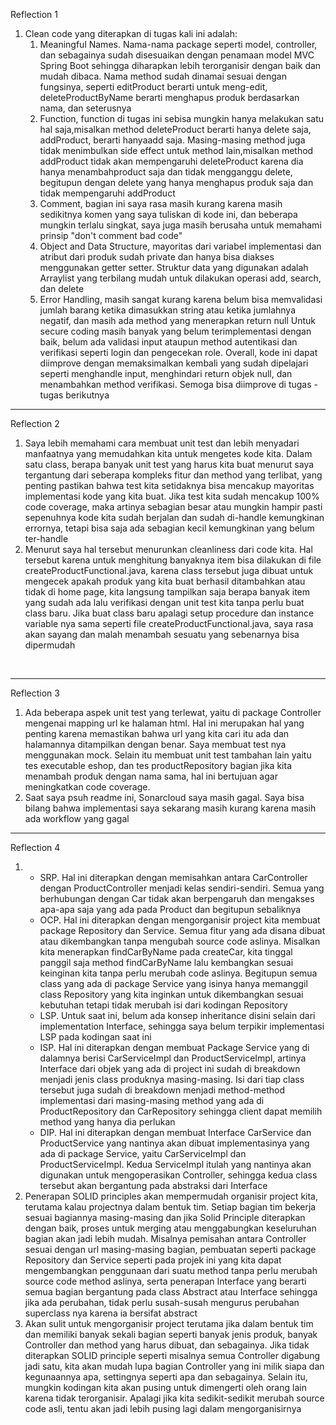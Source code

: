 Reflection 1
1. Clean code yang diterapkan di tugas kali ini adalah:
   1. Meaningful Names. Nama-nama package seperti model, controller, dan sebagainya sudah disesuaikan dengan penamaan model MVC Spring Boot sehingga diharapkan lebih terorganisir dengan baik dan mudah dibaca. Nama method sudah dinamai sesuai dengan fungsinya, seperti editProduct berarti untuk meng-edit, deleteProductByName berarti menghapus produk berdasarkan nama, dan seterusnya
   2. Function, function di tugas ini sebisa mungkin hanya melakukan satu hal saja,misalkan method deleteProduct berarti hanya delete saja, addProduct, berarti hanyaadd saja. Masing-masing method juga tidak menimbulkan side effect untuk method lain,misalkan method addProduct tidak akan mempengaruhi deleteProduct karena dia hanya menambahproduct saja dan tidak mengganggu delete, begitupun dengan delete yang hanya menghapus produk saja dan tidak mempengaruhi addProduct
   3. Comment, bagian ini saya rasa masih kurang karena masih sedikitnya komen yang saya tuliskan di kode ini, dan beberapa mungkin terlalu singkat, saya juga masih berusaha untuk memahami prinsip "don't comment bad code"
   4. Object and Data Structure, mayoritas dari variabel implementasi dan atribut dari produk sudah private dan hanya bisa diakses menggunakan getter setter. Struktur data yang digunakan adalah Arraylist yang terbilang mudah untuk dilakukan operasi add, search, dan delete
   5. Error Handling, masih sangat kurang karena belum bisa memvalidasi jumlah barang ketika dimasukkan string atau ketika jumlahnya negatif, dan masih ada method yang menerapkan return null
Untuk secure coding masih banyak yang belum terimplementasi dengan baik, belum ada validasi input
ataupun method autentikasi dan verifikasi seperti login dan pengecekan role. Overall, kode ini
dapat diimprove dengan memaksimalkan kembali yang sudah dipelajari seperti menghandle input,
menghindari return objek null, dan menambahkan method verifikasi. Semoga bisa diimprove di tugas - tugas berikutnya

----
Reflection 2
1. Saya lebih memahami cara membuat unit test dan lebih menyadari manfaatnya yang memudahkan kita untuk mengetes kode kita.
Dalam satu class, berapa banyak unit test yang harus kita buat menurut saya tergantung dari seberapa kompleks
fitur dan method yang terlibat, yang penting pastikan bahwa test kita setidaknya bisa mencakup mayoritas
implementasi kode yang kita buat. Jika test kita sudah mencakup 100% code coverage, maka artinya sebagian besar atau mungkin
hampir pasti sepenuhnya kode kita sudah berjalan dan sudah di-handle kemungkinan errornya, tetapi bisa saja ada sebagian kecil
kemungkinan yang belum ter-handle
2. Menurut saya hal tersebut menurunkan cleanliness dari code kita. Hal tersebut karena untuk menghitung banyaknya
item bisa dilakukan di file createProductFunctional.java, karena class tersebut juga dibuat untuk mengecek apakah
produk yang kita buat berhasil ditambahkan atau tidak di home page, kita langsung tampilkan saja berapa banyak
item yang sudah ada lalu verifikasi dengan unit test kita tanpa perlu buat class baru. Jika buat class baru apalagi setup procedure dan
instance variable nya sama seperti file createProductFunctional.java, saya rasa akan sayang dan malah
menambah sesuatu yang sebenarnya bisa dipermudah
<br />

---
Reflection 3
1. Ada beberapa aspek unit test yang terlewat, yaitu di package Controller mengenai mapping url ke halaman html. Hal ini merupakan hal yang penting
karena memastikan bahwa url yang kita cari itu ada dan halamannya ditampilkan dengan benar. Saya membuat test nya menggunakan mock. Selain itu
membuat unit test tambahan lain yaitu tes executable eshop, dan tes productRepository bagian jika kita menambah produk
dengan nama sama, hal ini bertujuan agar meningkatkan code coverage.
2. Saat saya psuh readme ini, Sonarcloud saya masih gagal. Saya bisa bilang bahwa implementasi saya sekarang
masih kurang karena masih ada workflow yang gagal

---
Reflection 4
1. * SRP. Hal ini diterapkan dengan memisahkan antara CarController dengan ProductController menjadi kelas sendiri-sendiri. Semua yang berhubungan dengan Car tidak akan berpengaruh dan mengakses apa-apa saja yang ada pada Product dan begitupun sebaliknya
   * OCP. Hal ini diterapkan dengan mengorganisir project kita membuat package Repository dan Service. Semua fitur yang ada disana dibuat atau dikembangkan tanpa mengubah source code aslinya. Misalkan kita menerapkan findCarByName pada createCar, kita tinggal panggil saja method findCarByName lalu kembangkan sesuai keinginan kita tanpa perlu merubah code aslinya. Begitupun semua class yang ada di package Service yang isinya hanya memanggil class Repository yang kita inginkan untuk dikembangkan sesuai kebutuhan tetapi tidak merubah isi dari kodingan Repository
   * LSP. Untuk saat ini, belum ada konsep inheritance disini selain dari implementation Interface, sehingga saya belum terpikir implementasi LSP pada kodingan saat ini
   * ISP. Hal ini diterapkan dengan membuat Package Service yang di dalamnya berisi CarServiceImpl dan ProductServiceImpl, artinya Interface dari objek yang ada di project ini sudah di breakdown menjadi jenis class produknya masing-masing. Isi dari tiap class tersebut juga sudah di breakdown menjadi method-method implementasi dari masing-masing method yang ada di ProductRepository dan CarRepository sehingga client dapat memilih method yang hanya dia perlukan
   * DIP. Hal ini diterapkan dengan membuat Interface CarService dan ProductService yang nantinya akan dibuat implementasinya yang ada di package Service, yaitu CarServiceImpl dan ProductServiceImpl. Kedua ServiceImpl itulah yang nantinya akan digunakan untuk mengoperasikan Controller, sehingga kedua class tersebut akan bergantung pada abstraksi dari Interface
2. Penerapan SOLID principles akan mempermudah organisir project kita, terutama kalau projectnya dalam bentuk tim. Setiap bagian tim bekerja sesuai bagiannya masing-masing dan jika Solid Principle diterapkan dengan baik, proses untuk merging atau menggabungkan keseluruhan bagian akan jadi lebih mudah. Misalnya pemisahan antara Controller sesuai dengan url masing-masing bagian, pembuatan seperti package Repository dan Service seperti pada projek ini yang kita dapat mengembangkan penggunaan dari suatu method tanpa perlu merubah source code method aslinya, serta penerapan Interface yang berarti semua bagian bergantung pada class Abstract atau Interface sehingga jika ada perubahan, tidak perlu susah-susah mengurus perubahan superclass nya karena ia bersifat abstract
3. Akan sulit untuk mengorganisir project terutama jika dalam bentuk tim dan memiliki banyak sekali bagian seperti banyak jenis produk, banyak Controller dan method yang harus dibuat, dan sebagainya. Jika tidak diterapkan SOLID principle seperti misalnya semua Controller digabung jadi satu, kita akan mudah lupa bagian Controller yang ini milik siapa dan kegunaannya apa, settingnya seperti apa dan sebagainya. Selain itu, mungkin kodingan kita akan pusing untuk dimengerti oleh orang lain karena tidak terorganisir. Apalagi jika kita sedikit-sedikit merubah source code asli, tentu akan jadi lebih pusing lagi dalam mengorganisirnya
